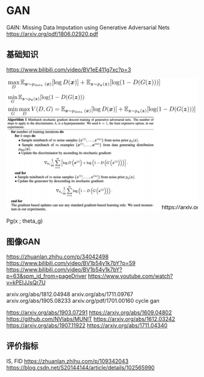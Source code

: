 # GAN

GAIN: Missing Data Imputation using Generative Adversarial Nets
https://arxiv.org/pdf/1806.02920.pdf

## 基础知识
https://www.bilibili.com/video/BV1eE411g7xc?p=3

![20211008_115324_66](assets/20211008_115324_66.png)

Pg(x ; theta_g)


## 图像GAN
https://zhuanlan.zhihu.com/p/34042498
https://www.bilibili.com/video/BV1b54y1k7bY?p=59
https://www.bilibili.com/video/BV1b54y1k7bY?p=63&spm_id_from=pageDriver
https://www.youtube.com/watch?v=kPEIJJsQr7U

arxiv.org/abs/1812.04948
arxiv.org/abs/1711.09767
arxiv.org/abs/1905.08233
arxiv.org/pdf/1701.00160
cycle gan


https://arxiv.org/abs/1903.07291
https://arxiv.org/abs/1609.04802
https://github.com/NVlabs/MUNIT
https://arxiv.org/abs/1612.03242  
https://arxiv.org/abs/1907.11922
https://arxiv.org/abs/1711.04340

## 评价指标

IS, FID
https://zhuanlan.zhihu.com/p/109342043
https://blog.csdn.net/S20144144/article/details/102565990

